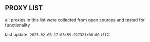 ## PROXY LIST

all proxies in this list were collected from open sources and tested for functionality

last update: `2025-02-06 17:03:59.927321+00:00` UTC